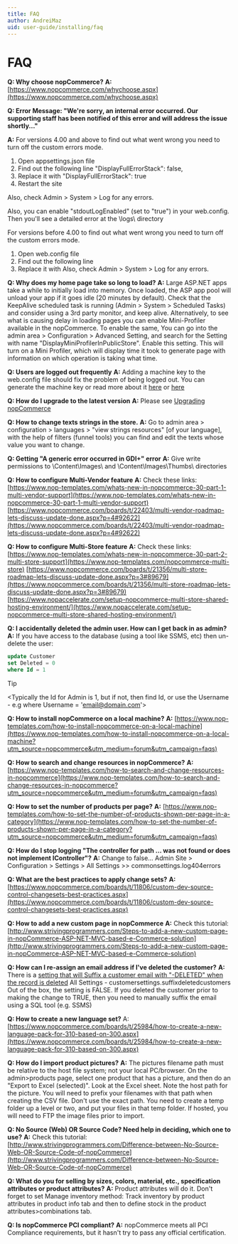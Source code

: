 ```yaml
---
title: FAQ
author: AndreiMaz
uid: user-guide/installing/faq
---
```

# FAQ

**Q: Why choose nopCommerce?** 
**A:** [https://www.nopcommerce.com/whychoose.aspx](https://www.nopcommerce.com/whychoose.aspx)


**Q: Error Message: "We're sorry, an internal error occurred. Our supporting staff has been notified of this error and will address the issue shortly..."**

**A:** For versions 4.00 and above to find out what went wrong you need to turn off the custom errors mode.

1. Open appsettings.json file
2. Find out the following line "DisplayFullErrorStack": false,
3. Replace it with "DisplayFullErrorStack": true
4. Restart the site

Also, check Admin > System > Log for any errors.

Also, you can enable "stdoutLogEnabled" (set to "true") in your web.config. Then you'll see a detailed error at the \logs\ directory


For versions before 4.00 to find out what went wrong you need to turn off the custom errors mode.
1. Open web.config file
2. Find out the following line <customErrors defaultRedirect="errorpage.htm" mode="RemoteOnly">
3. Replace it with <customErrors defaultRedirect="errorpage.htm" mode="Off">
Also, check Admin > System > Log for any errors.

**Q: Why does my home page take so long to load?**
**A:** Large ASP.NET apps take a while to initially load into memory.  Once loaded, the ASP app pool will unload your app if it goes idle (20 minutes by default).  Check that the KeepAlive scheduled task is running (Admin > System > Scheduled Tasks) and consider using a 3rd party monitor, and keep alive. Alternatively, to see what is causing delay in loading pages you can enable Mini-Profiler available in the nopCommerce. To enable the same, You can go into the admin area > Configuration > Advanced Setting, and search for the Setting with name "DisplayMiniProfilerInPublicStore". Enable this setting. This will turn on a Mini Profiler, which will display time it took to generate page with information on which operation is taking what time. 

**Q: Users are logged out frequently**
**A:** Adding a machine key to the web.config file should fix the problem of being logged out. You can generate the machine key or read more about it [here](https://www.developerfusion.com/tools/generatemachinekey/) or [here](https://www.codeproject.com/Articles/16645/ASP-NET-machineKey-Generator)

**Q: How do I upgrade to the latest version**
**A:** Please see [Upgrading nopCommerce](xref:user-guide/installing/upgrading)

**Q: How to change texts strings in the store.**
**A:** Go to admin area > configuration > languages > "view strings resources" [of your language], with the help of filters (funnel tools) you can find and edit the texts whose value you want to change.

**Q: Getting "A generic error occurred in GDI+" error**
**A:** Give write permissions to \Content\Images\ and \Content\Images\Thumbs\ directories

**Q: How to configure Multi-Vendor feature** 
**A:** Check these links:
[https://www.nop-templates.com/whats-new-in-nopcommerce-30-part-1-multi-vendor-support](https://www.nop-templates.com/whats-new-in-nopcommerce-30-part-1-multi-vendor-support)
[https://www.nopcommerce.com/boards/t/22403/multi-vendor-roadmap-lets-discuss-update-done.aspx?p=4#92622](https://www.nopcommerce.com/boards/t/22403/multi-vendor-roadmap-lets-discuss-update-done.aspx?p=4#92622)

**Q: How to configure Multi-Store feature**
**A:** Check these links:
[https://www.nop-templates.com/whats-new-in-nopcommerce-30-part-2-multi-store-support](https://www.nop-templates.com/nopcommerce-multi-store)
[https://www.nopcommerce.com/boards/t/21356/multi-store-roadmap-lets-discuss-update-done.aspx?p=3#89679](https://www.nopcommerce.com/boards/t/21356/multi-store-roadmap-lets-discuss-update-done.aspx?p=3#89679)
[https://www.nopaccelerate.com/setup-nopcommerce-multi-store-shared-hosting-environment/](https://www.nopaccelerate.com/setup-nopcommerce-multi-store-shared-hosting-environment/)

**Q: I accidentally deleted the admin user.  How can I get back in as admin?**
**A:** If you have access to the database  (using a tool like SSMS, etc) then un-delete the user:

````SQL
update Customer
set Deleted = 0
where Id = 1
````
> [!TIP]
> <Typically the Id for Admin is 1, but if not, then find Id, or use the Username - e.g where Username = 'email@domain.com'>

**Q: How to install nopCommerce on a local machine?**
**A:** [https://www.nop-templates.com/how-to-install-nopcommerce-on-a-local-machine](https://www.nop-templates.com/how-to-install-nopcommerce-on-a-local-machine?utm_source=nopcommerce&utm_medium=forum&utm_campaign=faqs)

**Q: How to search and change resources in nopCommerce?**
**A:** [https://www.nop-templates.com/how-to-search-and-change-resources-in-nopcommerce](https://www.nop-templates.com/how-to-search-and-change-resources-in-nopcommerce?utm_source=nopcommerce&utm_medium=forum&utm_campaign=faqs)

**Q: How to set the number of products per page?**
**A:** [https://www.nop-templates.com/how-to-set-the-number-of-products-shown-per-page-in-a-category](https://www.nop-templates.com/how-to-set-the-number-of-products-shown-per-page-in-a-category?utm_source=nopcommerce&utm_medium=forum&utm_campaign=faqs)

**Q: How do I stop logging "The controller for path ... was not found or does not implement IController"?**
**A:** Change to false...
Admin Site > Configuration > Settings > All Settings >>  commonsettings.log404errors

**Q: What are the best practices to apply change sets?**
**A:** [https://www.nopcommerce.com/boards/t/11806/custom-dev-source-control-changesets-best-practices.aspx](https://www.nopcommerce.com/boards/t/11806/custom-dev-source-control-changesets-best-practices.aspx)

**Q: How to add a new custom page in nopCommerce**
**A:** Check this tutorial: [http://www.strivingprogrammers.com/Steps-to-add-a-new-custom-page-in-nopCommerce-ASP-NET-MVC-based-e-Commerce-solution](http://www.strivingprogrammers.com/Steps-to-add-a-new-custom-page-in-nopCommerce-ASP-NET-MVC-based-e-Commerce-solution)

**Q: How can I re-assign an email address if I've deleted the customer?**
**A:**  There is a [setting that will Suffix a customer email with "-DELETED" when the record is deleted](https://blog.arvixe.com/how-to-re-assign-an-email-address-if-you-have-deleted-a-customer-in-nopcommerce/)
All Settings - customersettings.suffixdeletedcustomers
Out of the box, the setting is FALSE.  If you deleted the customer prior to making the change to TRUE, then you need to manually suffix the email using a SQL tool (e.g. SSMS)

**Q: How to create a new language set?**
A: [https://www.nopcommerce.com/boards/t/25984/how-to-create-a-new-language-pack-for-310-based-on-300.aspx](https://www.nopcommerce.com/boards/t/25984/how-to-create-a-new-language-pack-for-310-based-on-300.aspx)

**Q: How do I import product pictures?**
**A:** The pictures filename path must be relative to the host file system;  not your local PC/browser. On the admin>products page, select one product that has a picture, and then do an "Export to Excel (selected)".  Look at the Excel sheet.  Note the host path for the picture.  You will need to prefix your filenames with that path when creating the CSV file.   Don't use the exact path.  You need to create a temp folder up a level or two, and put your files in that temp folder.  If hosted, you will need to FTP the image files prior to import.

**Q: No Source (Web) OR Source Code? Need help in deciding, which one to use?**
**A:** Check this tutorial: [http://www.strivingprogrammers.com/Difference-between-No-Source-Web-OR-Source-Code-of-nopCommerce](http://www.strivingprogrammers.com/Difference-between-No-Source-Web-OR-Source-Code-of-nopCommerce)

**Q: What do you for selling by sizes, colors, material, etc., specification attributes or product attributes?**
**A:** Product attributes will do it. Don't forget to set Manage inventory method: Track inventory by product attributes in product info tab and then to define stock in the product attributes>combinations tab.

**Q: Is nopCommerce PCI compliant?**
**A:** nopCommerce meets all PCI Compliance requirements, but it hasn't  try to pass any official certification.

